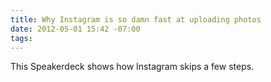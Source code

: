 ```yaml
---
title: Why Instagram is so damn fast at uploading photos
date: 2012-05-01 15:42 -07:00
tags:
---
```


This Speakerdeck shows how Instagram skips a few steps.

<script async class="speakerdeck-embed" data-slide="82" data-id="4ede6e9cad0da6004d000175" data-ratio="1.299492385786802" src="//speakerdeck.com/assets/embed.js"></script>
